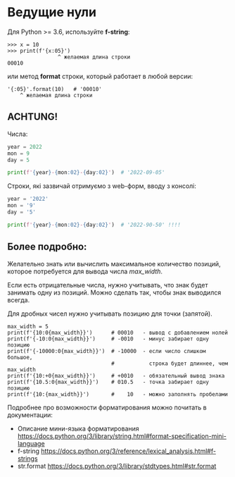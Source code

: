 # Ведущие нули

Для Python >= 3.6, используйте **f-string**:

```
>>> x = 10
>>> print(f'{x:05}')
                ^ желаемая длина строки
00010
```

или метод **format** строки, который работает в любой версии:

```
'{:05}'.format(10)   # '00010'
    ^ желаемая длина строки
```

## ACHTUNG!

Числа:

```python
year = 2022
mon = 9
day = 5

print(f'{year}-{mon:02}-{day:02}')  # '2022-09-05'
```

Строки, які зазвичай отримуємо з web-форм, вводу з консолі:

```python
year = '2022'
mon = '9'
day = '5'

print(f'{year}-{mon:02}-{day:02}')  # '2022-90-50' !!!!
```

## Более подробно:

Желательно знать или вычислить максимальное количество позиций, которое потребуется для вывода числа _max_width_.

Если есть отрицательные числа, нужно учитывать, что знак будет занимать одну из позиций. Можно сделать так, чтобы знак выводился всегда.

Для дробных чисел нужно учитывать позицию для точки (запятой).

```
max_width = 5
print(f'{10:0{max_width}}')      # 00010   - вывод с добавлением нолей
print(f'{-10:0{max_width}}')     # -0010   - минус забирает одну позицию
print(f'{-10000:0{max_width}}')  # -10000  - если число слишком большое, 
                                 #           строка будет длиннее, чем max_width
print(f'{10:+0{max_width}}')     # +0010   - обязательный вывод знака
print(f'{10.5:0{max_width}}')    # 010.5   - точка забирает одну позицию
print(f'{10:{max_width}}')       #    10   - можно заполнять пробелами
```

Подробнее про возможности форматирования можно почитать в документации:

- Описание мини-языка форматирования <https://docs.python.org/3/library/string.html#format-specification-mini-language>
- f-string <https://docs.python.org/3/reference/lexical_analysis.html#f-strings>
- str.format <https://docs.python.org/3/library/stdtypes.html#str.format>
